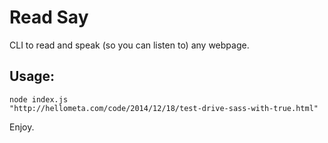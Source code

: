 # Read Say

CLI to read and speak (so you can listen to) any webpage.

## Usage:

```
node index.js
"http://hellometa.com/code/2014/12/18/test-drive-sass-with-true.html"
```

Enjoy.
